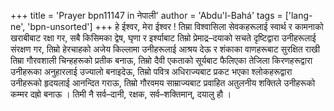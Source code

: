 +++
title = 'Prayer bpn11147 in नेपाली'
author = 'Abdu'l-Bahá'
tags = ['lang-ne', 'bpn-unsorted']
+++
हे ईश्वर, मेरा ईश्वर ! तिम्रा विश्वासिला सेवकहरूलाई स्वार्थ र कामनाको खराबीबाट रक्षा गर,  सबै किसिमका द्वेष, घृणा र इर्श्याबाट तिम्रो प्रेमाद्र–दयाको सचते दृष्टिद्वारा उनीहरूलाई संरक्षण गर, तिम्रो हेरचाहको अजेय किल्लामा उनीहरूलाई आश्रय देऊ र शंकाका वाणहरूबाट सुरक्षित राखी तिम्रा गौरवशाली चिन्हहरूको प्रतीक बनाऊ, तिम्रो दैवी एकताको सूर्यबाट फैलिएका तेजिला किरणहरूद्वारा उनीहरूका अनुहारलाई उज्यालो बनाइदेऊ, तिम्रो पवित्र अधिराज्यबाट प्रकट भएका श्लोकहरूद्वारा उनीहरूको हृदयलाई आनन्दित गराऊ, तिम्रो गौरवमय साम्राज्यबाट प्रवाहित अतुलनीय शक्तिले उनीहरूको कम्मर दह्रो बनाऊ । तिमी नै सर्व–दानी, रक्षक, सर्व–शक्तिमान्, दयालु हौ ।
